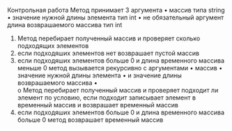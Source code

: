 Контрольная работа
Метод принимает 3 аргумента
•	массив типа string
•	значение нужной длины элемента тип int
•	не обязательный аргумент длина возврашаемого массива тип int
1.	Метод перебирает полученный массив и проверяет сколько подходящих элементов
2.	если подходяших элементов нет возврашает пустой массив
3.	если подходяших элементов больше 0 и длина временного массива меньше 0 метод вызывается рекурсивно с аргументами
•	массив
•	значение нужной длины элемента
•	и значение длины возврашаемого массива
•	
o	Метод перебирает полученный массив и проверяет подходит ли элемент по условию, если подходит записывает элемент в временный массив и возврашает временный массив
4.	если подходяших элементов больше 0 и длина временного массива больше 0 метод возврашает временный массив
